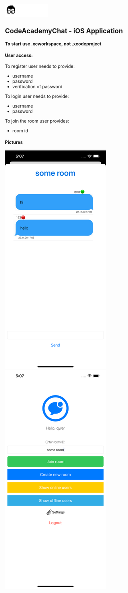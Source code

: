 <a href="README.md">
<img src="assets/codeacademy-white.svg" height="42">
</a>

## CodeAcademyChat - iOS Application

#### To start use .xcworkspace, not .xcodeproject

#### User access: 
To register user needs to provide:
- username 
- password
- verification of password

To login user needs to provide:
- username
- password

To join the room user provides:
- room id

#### Pictures
<img src="assets/chat.png" height="700">
<img src="assets/home.png" height="700">
